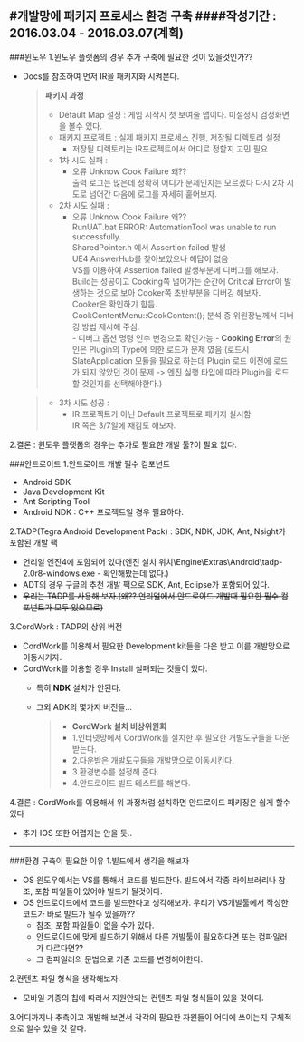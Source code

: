 #개발망에 패키지 프로세스 환경 구축
####작성기간 : 2016.03.04 - 2016.03.07(계획)
---
###윈도우
1.윈도우 플랫폼의 경우 추가 구축에 필요한 것이 있을것인가??
- Docs를 참조하여 먼저 IR을 패키지화 시켜본다.

  > **패키지 과정**
  > - Default Map 설정 : 게임 시작시 첫 보여줄 맵이다. 미설정시 검정화면을 볼수 있다.
  > - 패키지 프로젝트 : 실제 패키지 프로세스 진행, 저장될 디렉토리 설정  
  >   - 저장될 디렉토리는 IR프로젝트에서 어디로 정할지 고민 필요
  > - 1차 시도 실패 :
  >   - 오류 Unknow Cook Failure 왜??  
        출력 로그는 많은데 정확히 어디가 문제인지는 모르겠다 다시 2차 시도로 넘어간 다음에 로그를 자세히 훝어보자.
  > - 2차 시도 실패 : 
  >   - 오류 Unknow Cook Failure 왜??  
        RunUAT.bat ERROR: AutomationTool was unable to run successfully.  
        SharedPointer.h 에서 Assertion failed 발생  
        UE4 AnswerHub를 찾아보았으나 해답이 없음  
        VS를 이용하여 Assertion failed 발생부분에 디버그를 해보자.  
        Build는 성공이고 Cooking쪽 넘어가는 순간에 Critical Error이 발생하는 것으로 보아 Cooker쪽 초반부분을 디버깅 해보자.  
        Cooker은 확인하기 힘듬.  
        CookContentMenu::CookContent(); 분석 중 위원장님께서 디버깅 방법 제시해 주심.  
          - 디버그 옵션 명령 인수 변경으로 확인가능
            - **Cooking Error**의 원인은 Plugin의 Type에 의한 로드가 문제 였음.(로드시 SlateApplication 모듈을 필요로 하는데 Plugin 로드 이전에 로드가 되지 않았던 것이 문제 -> 엔진 실행 타입에 따라 Plugin을 로드할 것인지를 선택해야한다.)
          
  > - 3차 시도 성공 : 
  >   - IR 프로젝트가 아닌 Default 프로젝트로 패키지 실시함  
        IR 쪽은 3/7일에 재검토 해보자.
        
2.결론 : 윈도우 플랫폼의 경우는 추가로 필요한 개발 툴?이 필요 없다.

###안드로이드
1.안드로이드 개발 필수 컴포넌트
- Android SDK
- Java Development Kit
- Ant Scripting Tool
- Android NDK : C++ 프로젝트일 경우 필요하다.

2.TADP(Tegra Android Development Pack) : SDK, NDK, JDK, Ant, Nsight가 포함된 개발 팩
- 언리얼 엔진4에 포함되어 있다(엔진 설치 위치\Engine\Extras\Android\tadp-2.0r8-windows.exe - 확인해봤는데 없다.)
- ADT의 경우 구글의 추천 개발 팩으로 SDK, Ant, Eclipse가 포함되어 있다.
- ~~우리는 TADP를 사용해 보자.(왜?? 언리얼에서 안드로이드 개발때 필요한 필수 컴포넌트가 모두 있으므로)~~

3.CordWork : TADP의 상위 버전
- CordWork를 이용해서 필요한 Development kit들을 다운 받고 이를 개발망으로 이동시키자.
- CordWork를 이용할 경우 Install 실패되는 것들이 있다. 
  - 특히 **NDK** 설치가 안된다.
  - 그외 ADK의 몇가지 버전들...
  
    > - **CordWork 설치 비상위원회**  
    > - 1.인터넷망에서 CordWork를 설치한 후 필요한 개발도구들을 다운받는다.
    > - 2.다운받은 개발도구들을 개발망으로 이동시킨다.
    > - 3.환경변수를 설정해 준다.
    > - 4.안드로이드 빌드 테스트를 해본다.

4.결론 : CordWork를 이용해서 위 과정처럼 설치하면 안드로이드 패키징은 쉽게 할수 있다 
- 추가 IOS 또한 어렵지는 안을 듯..

---
###환경 구축이 필요한 이유
1.빌드에서 생각을 해보자 
- OS 윈도우에서는 VS를 통해서 코드를 빌드한다. 빌드에서 각종 라이브러리나 참조, 포함 파일들이 있어야 빌드가 될것이다.
- OS 안드로이드에서 코드를 빌드한다고 생각해보자. 우리가 VS개발툴에서 작성한 코드가 바로 빌드가 될수 있을까??
  - 참조, 포함 파일들이 없을 수가 있다.
  - 안드로이드에 맞게 빌드하기 위해서 다른 개발툴이 필요하다면 또는 컴파일러가 다르다면??
  - 그 컴파일러의 문법으로 기존 코드를 변경해야한다.

2.컨텐츠 파일 형식을 생각해보자.
- 모바일 기종의 칩에 따라서 지원안되는 컨텐츠 파일 형식들이 있을 것이다.

3.어디까지나 추측이고 개발해 보면서 각각의 필요한 자원들이 어디에 쓰이는지 구체적으로 알수 있을 것 같다.
